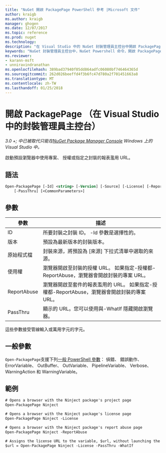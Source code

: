 ```yaml
---
title: "NuGet 開啟 PackagePage PowerShell 參考 |Microsoft 文件"
author: kraigb
ms.author: kraigb
manager: ghogen
ms.date: 12/07/2017
ms.topic: reference
ms.prod: nuget
ms.technology: 
description: "在 Visual Studio 中的 NuGet 封裝管理員主控台中開啟 PackagePage PowerShell 命令的參考。"
keywords: "NuGet 封裝管理員主控台中，NuGet Powershell 命令，開啟 PackagePage NuGet Powershell 參考"
ms.reviewer:
- karann-msft
- unniravindranathan
ms.openlocfilehash: 389bad37940f05dd864adfc06080bf746464365d
ms.sourcegitcommit: 262d026beeffd4f3b6fc47d780a2f701451663a8
ms.translationtype: MT
ms.contentlocale: zh-TW
ms.lasthandoff: 01/25/2018
---
```

# <a name="open-packagepage-package-manager-console-in-visual-studio"></a>開啟 PackagePage （在 Visual Studio 中的封裝管理員主控台）

*3.0 +; 中已被取代只能在[NuGet Package Manager Console](Package-Manager-Console.md) Windows 上的 Visual Studio 中。*

啟動預設瀏覽器中使用專案、 授權或指定之封裝的報表濫用 URL。

## <a name="syntax"></a>語法

```ps
Open-PackagePage [-Id] <string> [-Version] [-Source] [-License] [-ReportAbuse]
    [-PassThru] [<CommonParameters>]
```

## <a name="parameters"></a>參數

| 參數 | 描述 |
| --- | --- |
| ID | 所要封裝之封裝 ID。 -Id 參數是選擇性的。 |
| 版本 | 預設為最新版本的封裝版本。 |
| 原始程式檔 | 封裝來源，將預設為 [來源] 下拉式清單中選取的來源。 |
| 使用權 | 瀏覽器開啟至封裝的授權 URL。 如果指定-授權都-ReportAbuse，瀏覽器會開啟封裝的專案 URL。 |
| ReportAbuse | 瀏覽器開啟至套件的報表濫用的 URL。 如果指定-授權都-ReportAbuse，瀏覽器會開啟封裝的專案 URL。 |
| PassThru | 顯示的 URL。您可以使用與-WhatIf 隱藏開啟瀏覽器。 |

這些參數接受管線輸入或萬用字元的字元。

## <a name="common-parameters"></a>一般參數

`Open-PackagePage`支援下列[一般 PowerShell 參數](http://go.microsoft.com/fwlink/?LinkID=113216)： 偵錯、 錯誤動作、 ErrorVariable、 OutBuffer、 OutVariable、 PipelineVariable、 Verbose、 WarningAction 和 WarningVariable。

## <a name="examples"></a>範例

```ps
# Opens a browser with the Ninject package's project page
Open-PackagePage Ninject

# Opens a browser with the Ninject package's license page
Open-PackagePage Ninject -License

# Opens a browser with the Ninject package's report abuse page  
Open-PackagePage Ninject -ReportAbuse

# Assigns the license URL to the variable, $url, without launching the browser
$url = Open-PackagePage Ninject -License -PassThru -WhatIf
```